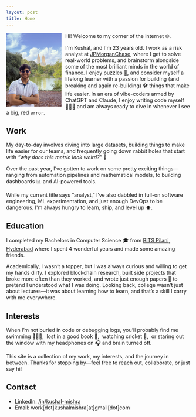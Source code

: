 ```yaml
---
layout: post
title: Home
---
```


<img src = "../public/profile.jpeg" width = "30%" height = "30%" align = "left" style = "margin-right: 10px; margin-bottom: -5px;">

Hi! Welcome to my corner of the internet 🌐.

I'm Kushal, and I'm 23 years old. I work as a risk analyst at [JPMorganChase](https://www.jpmorganchase.com/), where I get to solve real-world problems, and brainstorm alongside some of the most brilliant minds in the world of finance. I enjoy puzzles 🧩, and consider myself a lifelong learner with a passion for building (and breaking and again re-building) 🛠️ things that make life easier. In an era of vibe-coders armed by ChatGPT and Claude, I enjoy writing code myself 👨🏻‍💻 and am always ready to dive in whenever I see a big, red `error`.

## Work

My day-to-day involves diving into large datasets, building things to make life easier for our teams, and frequently going down rabbit holes that start with _“why does this metric look weird?”_ 🤔

Over the past year, I’ve gotten to work on some pretty exciting things—ranging from automation pipelines and mathematical models, to building dashboards 📊 and AI-powered tools.

While my current title says “analyst,” I’ve also dabbled in full-on software engineering, ML experimentation, and just enough DevOps to be dangerous. I'm always hungry to learn, ship, and level up ⬆️.

## Education

I completed my Bachelors in Computer Science 🎓 from [BITS Pilani, Hyderabad](https://www.bits-pilani.ac.in/hyderabad/) where I spent 4 wonderful years and made some amazing friends.

Academically, I wasn’t a topper, but I was always curious and willing to get my hands dirty. I explored blockchain research, built side projects that broke more often than they worked, and wrote just enough papers 📝 to pretend I understood what I was doing. Looking back, college wasn’t just about lectures—it was about learning how to learn, and that’s a skill I carry with me everywhere.

## Interests

When I’m not buried in code or debugging logs, you’ll probably find me swimming 🏊🏻‍♂️,&nbsp; lost in a good book 📖, &nbsp;watching cricket 🏏,&nbsp; or staring out the window with my headphones on 🎧 and brain turned off.

This site is a collection of my work, my interests, and the journey in between. Thanks for stopping by—feel free to reach out, collaborate, or just say hi!

## Contact

- LinkedIn: [/in/kushal-mishra](https://www.linkedin.com/in/kushal-mishra/)
- Email: work[dot]kushalmishra[at]gmail[dot]com
